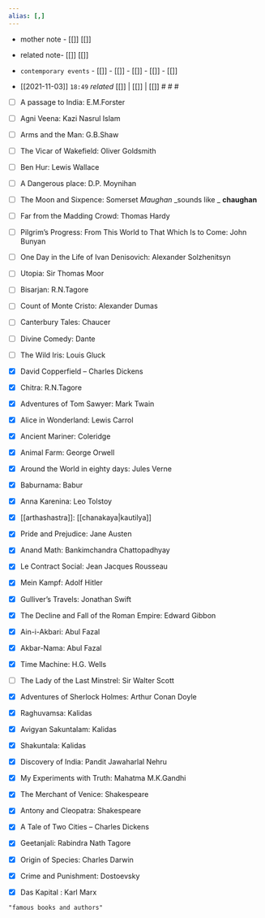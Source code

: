 ```yaml
---
alias: [,]
---
```

- mother note - [[]] [[]]
- related note- [[]] [[]]
- `contemporary events`	- [[]]	- [[]]	- [[]]	- [[]]	- [[]]

- [[2021-11-03]]  `18:49` _related_ [[]] | [[]] | [[]] # # #
	
- [ ] A passage to India: E.M.Forster
- [ ] Agni Veena: Kazi Nasrul Islam
- [ ] Arms and the Man: G.B.Shaw
- [ ] The Vicar of Wakefield: Oliver Goldsmith
- [ ] Ben Hur: Lewis Wallace
- [ ] A Dangerous place: D.P. Moynihan
- [ ] The Moon and Sixpence: Somerset _Maughan_ _sounds like _ **chaughan**
- [ ] Far from the Madding Crowd: Thomas Hardy 	
- [ ] Pilgrim’s Progress: From This World to That Which Is to Come: John Bunyan  	
- [ ] One Day in the Life of Ivan Denisovich: Alexander Solzhenitsyn
- [ ] Utopia: Sir Thomas Moor 	
- [ ] Bisarjan: R.N.Tagore
- [ ] Count of Monte Cristo: Alexander Dumas
- [ ] Canterbury Tales: Chaucer
- [ ] Divine Comedy: Dante
- [ ] The Wild Iris: Louis Gluck
- [x] David Copperfield – Charles Dickens
- [x] Chitra: R.N.Tagore
- [x] Adventures of Tom Sawyer: Mark Twain
- [x] Alice in Wonderland: Lewis Carrol
- [x] Ancient Mariner: Coleridge
- [x] Animal Farm: George Orwell
- [x] Around the World in eighty days: Jules Verne
- [x] Baburnama: Babur
- [x] Anna Karenina: Leo Tolstoy
- [x] [[arthashastra]]: [[chanakaya|kautilya]]
- [x] Pride and Prejudice: Jane Austen
- [x] Anand Math: Bankimchandra Chattopadhyay
- [x] Le Contract Social: Jean Jacques Rousseau
- [x] Mein Kampf: Adolf Hitler 	
- [x] Gulliver’s Travels: Jonathan Swift
- [x] The Decline and Fall of the Roman Empire: Edward Gibbon
- [x] Ain-i-Akbari: Abul Fazal
- [x] Akbar-Nama: Abul Fazal
- [x] Time Machine: H.G. Wells
- [ ] The Lady of the Last Minstrel: Sir Walter Scott
- [x] Adventures of Sherlock Holmes: Arthur Conan Doyle

- [x] Raghuvamsa: Kalidas
- [x] Avigyan Sakuntalam: Kalidas
- [x] Shakuntala: Kalidas

- [x] Discovery of India: Pandit Jawaharlal Nehru
- [x] My Experiments with Truth: Mahatma M.K.Gandhi

- [x] The Merchant of Venice: Shakespeare
- [x] Antony and Cleopatra: Shakespeare

- [x] A Tale of Two Cities – Charles Dickens

- [x] Geetanjali: Rabindra Nath Tagore 	
- [x] Origin of Species: Charles Darwin
- [x] Crime and Punishment: Dostoevsky
- [x] Das Kapital : Karl Marx

```query
"famous books and authors"
```